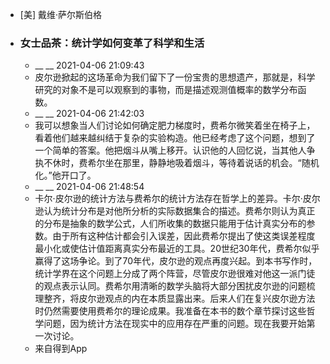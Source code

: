 - [美] 戴维·萨尔斯伯格
- ### 女士品茶：统计学如何变革了科学和生活
    - __ __ 2021-04-06 21:09:43
    - 皮尔逊掀起的这场革命为我们留下了一份宝贵的思想遗产，那就是，科学研究的对象不是可以观察到的事物，而是描述观测值概率的数学分布函数。
    - __ __ 2021-04-06 21:42:03
    - 我可以想象当人们讨论如何确定肥力梯度时，费希尔微笑着坐在椅子上，看着他们越来越纠结于复杂的实验构造。他已经考虑了这个问题，想到了一个简单的答案。他把烟斗从嘴上移开。认识他的人回忆说，当其他人争执不休时，费希尔坐在那里，静静地吸着烟斗，等待着说话的机会。“随机化。”他开口了。
    - __ __ 2021-04-06 21:48:54
    - 卡尔·皮尔逊的统计方法与费希尔的统计方法存在哲学上的差异。卡尔·皮尔逊认为统计分布是对他所分析的实际数据集合的描述。费希尔则认为真正的分布是抽象的数学公式，人们所收集的数据只能用于估计真实分布的参数。由于所有这种估计都会引入误差，因此费希尔提出了使这类误差程度最小化或使估计值距离真实分布最近的工具。20世纪30年代，费希尔似乎赢得了这场争论。到了70年代，皮尔逊的观点再度兴起。到本书写作时，统计学界在这个问题上分成了两个阵营，尽管皮尔逊很难对他这一派门徒的观点表示认同。费希尔用清晰的数学头脑将大部分困扰皮尔逊的问题梳理整齐，将皮尔逊观点的内在本质显露出来。后来人们在复兴皮尔逊方法时仍然需要使用费希尔的理论成果。我准备在本书的数个章节探讨这些哲学问题，因为统计方法在现实中的应用存在严重的问题。现在我要开始第一次讨论。
    - 来自得到App
